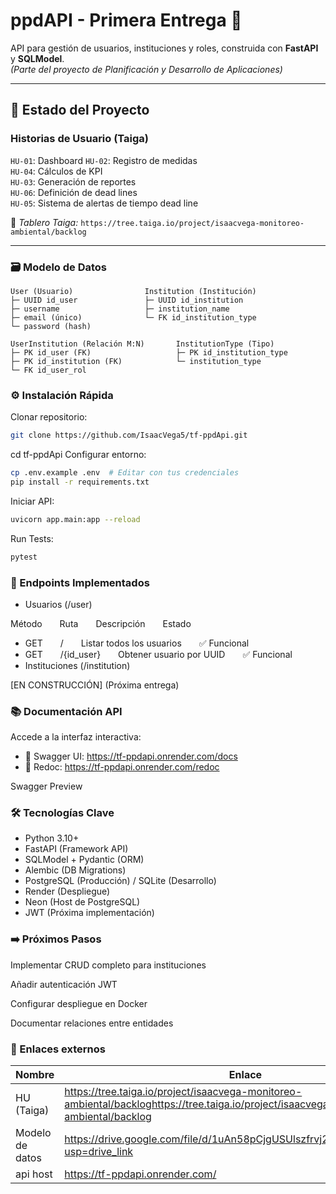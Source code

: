 # ppdAPI - Primera Entrega 🚀

API para gestión de usuarios, instituciones y roles, construida con **FastAPI** y **SQLModel**.  
*(Parte del proyecto de Planificación y Desarrollo de Aplicaciones)*

---

## 📌 Estado del Proyecto  
### **Historias de Usuario (Taiga)**  
`HU-01`: Dashboard
`HU-02`: Registro de medidas  
`HU-04`: Cálculos de KPI  
`HU-03`: Generación de reportes  
`HU-06`: Definición de dead lines  
`HU-05`: Sistema de alertas de tiempo dead line


🔗 *Tablero Taiga:* `https://tree.taiga.io/project/isaacvega-monitoreo-ambiental/backlog`  

---

### 🗃️ Modelo de Datos  
```plaintext
User (Usuario)                Institution (Institución)
├─ UUID id_user               ├─ UUID id_institution
├─ username                   ├─ institution_name
├─ email (único)              └─ FK id_institution_type
└─ password (hash)

UserInstitution (Relación M:N)       InstitutionType (Tipo)
├─ PK id_user (FK)                   ├─ PK id_institution_type
├─ PK id_institution (FK)            └─ institution_type
└─ FK id_user_rol
```	

### ⚙️ Instalación Rápida
Clonar repositorio:
```	bash
git clone https://github.com/IsaacVega5/tf-ppdApi.git
```	
cd tf-ppdApi
Configurar entorno:
```	bash
cp .env.example .env  # Editar con tus credenciales
pip install -r requirements.txt
```	

Iniciar API:

```	bash
uvicorn app.main:app --reload
```	

Run Tests:

```	bash
pytest
```	

### 📡 Endpoints Implementados
- Usuarios (/user)

Método  Ruta  Descripción  Estado

- GET  /  Listar todos los usuarios  ✅ Funcional
- GET  /{id_user}  Obtener usuario por UUID  ✅ Funcional
- Instituciones (/institution)
  
[EN CONSTRUCCIÓN] (Próxima entrega)

### 📚 Documentación API
Accede a la interfaz interactiva:
- 🔗 Swagger UI: https://tf-ppdapi.onrender.com/docs
-  🔗 Redoc: https://tf-ppdapi.onrender.com/redoc

Swagger Preview

### 🛠️ Tecnologías Clave
- Python 3.10+
- FastAPI (Framework API)
- SQLModel + Pydantic (ORM)
- Alembic (DB Migrations)
- PostgreSQL (Producción) / SQLite (Desarrollo)
- Render (Despliegue)
- Neon (Host de PostgreSQL)
- JWT (Próxima implementación)

### ➡️ Próximos Pasos
Implementar CRUD completo para instituciones

Añadir autenticación JWT

Configurar despliegue en Docker

Documentar relaciones entre entidades


### 🔗 Enlaces externos

| Nombre | Enlace |
| --- | --- |
| HU (Taiga) | https://tree.taiga.io/project/isaacvega-monitoreo-ambiental/backloghttps://tree.taiga.io/project/isaacvega-monitoreo-ambiental/backlog  |
| Modelo de datos | https://drive.google.com/file/d/1uAn58pCjgUSUlszfrvj2FbajfV92QorS/view?usp=drive_link |
|api host | https://tf-ppdapi.onrender.com/ |